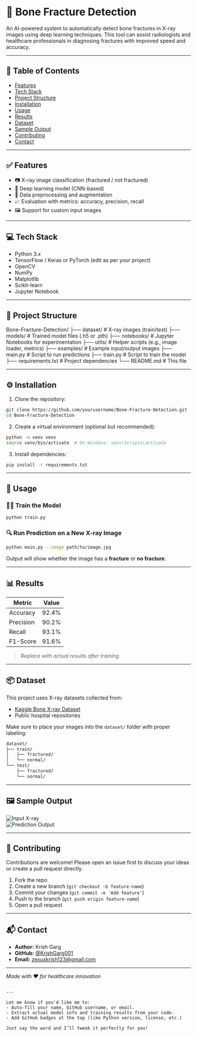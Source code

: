 



# 🦴 Bone Fracture Detection

An AI-powered system to automatically detect bone fractures in X-ray images using deep learning techniques. This tool can assist radiologists and healthcare professionals in diagnosing fractures with improved speed and accuracy.

---

## 📌 Table of Contents

- [Features](#features)
- [Tech Stack](#tech-stack)
- [Project Structure](#project-structure)
- [Installation](#installation)
- [Usage](#usage)
- [Results](#results)
- [Dataset](#dataset)
- [Sample Output](#sample-output)
- [Contributing](#contributing)
- [Contact](#contact)

---

## ✅ Features

- 📷 X-ray image classification (fractured / not fractured)
- 🧠 Deep learning model (CNN-based)
- 🔁 Data preprocessing and augmentation
- 📈 Evaluation with metrics: accuracy, precision, recall
- 🖼️ Support for custom input images

---

## 💻 Tech Stack

- Python 3.x
- TensorFlow / Keras or PyTorch (edit as per your project)
- OpenCV
- NumPy
- Matplotlib
- Scikit-learn
- Jupyter Notebook

---

## 📁 Project Structure


Bone-Fracture-Detection/
├── dataset/                # X-ray images (train/test)
├── models/                 # Trained model files (.h5 or .pth)
├── notebooks/              # Jupyter Notebooks for experimentation
├── utils/                  # Helper scripts (e.g., image loader, metrics)
├── examples/               # Example input/output images
├── main.py                 # Script to run predictions
├── train.py                # Script to train the model
├── requirements.txt        # Project dependencies
└── README.md               # This file


---

## ⚙️ Installation

1. Clone the repository:

```bash
git clone https://github.com/yourusername/Bone-Fracture-Detection.git
cd Bone-Fracture-Detection
```

2. Create a virtual environment (optional but recommended):

```bash
python -m venv venv
source venv/bin/activate  # On Windows: venv\Scripts\activate
```

3. Install dependencies:

```bash
pip install -r requirements.txt
```

---

## 🚀 Usage

### 🏋️‍♂️ Train the Model

```bash
python train.py
```

### 🔍 Run Prediction on a New X-ray Image

```bash
python main.py --image path/to/image.jpg
```

Output will show whether the image has a **fracture** or **no fracture**.

---

## 📊 Results

| Metric     | Value     |
|------------|-----------|
| Accuracy   | 92.4%     |
| Precision  | 90.2%     |
| Recall     | 93.1%     |
| F1-Score   | 91.6%     |

> *Replace with actual results after training*

---

## 📦 Dataset

This project uses X-ray datasets collected from:

- [Kaggle Bone X-ray Dataset](https://www.kaggle.com/)
- Public hospital repositories

Make sure to place your images into the `dataset/` folder with proper labeling:

```bash
dataset/
├── train/
│   ├── fractured/
│   └── normal/
└── test/
    ├── fractured/
    └── normal/
```

---

## 🖼️ Sample Output

![Input X-ray](examples/input.jpg)  
![Prediction Output](examples/output.jpg)

---

## 🤝 Contributing

Contributions are welcome! Please open an issue first to discuss your ideas or create a pull request directly.

1. Fork the repo  
2. Create a new branch (`git checkout -b feature-name`)  
3. Commit your changes (`git commit -m 'Add feature'`)  
4. Push to the branch (`git push origin feature-name`)  
5. Open a pull request  

---

## 📬 Contact

- **Author:** Krish Garg 
- **GitHub:** [@KrishGarg001](https://github.com/KrishGarg001)  
- **Email:** zexuxkrish123@gmail.com  

---

*Made with ❤️ for healthcare innovation*
```

---

Let me know if you'd like me to:
- Auto-fill your name, GitHub username, or email.
- Extract actual model info and training results from your code.
- Add GitHub badges at the top (like Python version, license, etc.)

Just say the word and I’ll tweak it perfectly for you!
